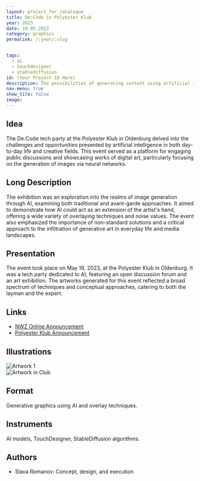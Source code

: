 ```yaml
---
layout: project_for_catalogue
title: De:Code in Polyester Klub
year: 2023
date: 19.05.2023
category: graphics
permalink: /:year/:slug


tags: 
  - ai
  - touchdesigner
  - stablediffusion
id: (Your Project ID Here)
description: The possibilities of generating content using artificial intelligence are becoming mainstream. What dangers and creative opportunities does this hold?
nav-menu: true
show_tile: false
image: 
---
```


## Idea

The De:Code tech party at the Polyester Klub in Oldenburg delved into the challenges and opportunities presented by artificial intelligence in both day-to-day life and creative fields. This event served as a platform for engaging public discussions and showcasing works of digital art, particularly focusing on the generation of images via neural networks.

## Long Description

The exhibition was an exploration into the realms of image generation through AI, examining both traditional and avant-garde approaches. It aimed to demonstrate how AI could act as an extension of the artist's hand, offering a wide variety of overlaying techniques and noise values. The event also emphasized the importance of non-standard solutions and a critical approach to the infiltration of generative art in everyday life and media landscapes.

## Presentation

The event took place on May 19, 2023, at the Polyester Klub in Oldenburg. It was a tech party dedicated to AI, featuring an open discussion forum and an art exhibition. The artworks generated for this event reflected a broad spectrum of techniques and conceptual approaches, catering to both the layman and the expert.

## Links

- [NWZ Online Announcement](https://www.nwzonline.de/oldenburg/im-oldenburger-polyester-trifft-techno-auf-kuenstliche-intelligenz_a_4,0,811874409.html)
- [Polyester Klub Announcement](https://polyester-klub.de/237797-2/)

## Illustrations

![Artwork 1](url)  
![Artwork in Club](url)

## Format

Generative graphics using AI and overlay techniques.

## Instruments

AI models, TouchDesigner, StableDiffusion algorithms.

## Authors

- Slava Romanov: Concept, design, and execution
